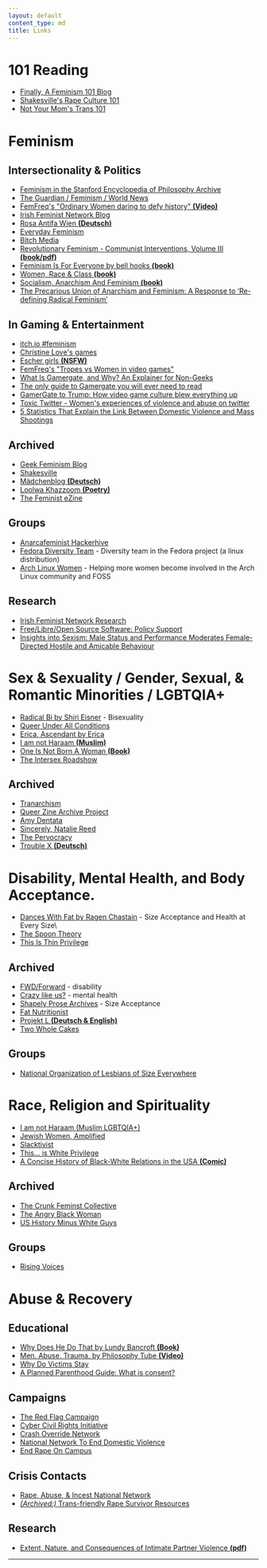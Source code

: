 ```yaml
---
layout: default
content_type: md
title: Links
---
```

<!-- 
    Please sort links in alphabetical order if possible.
    For Non-English links, add a bold paranthesis containing the language within the link title. 
	If anyone has a better system, feel free to propose it in op chat.
-->

# 101 Reading

* [Finally, A Feminism 101 Blog](https://finallyfeminism101.wordpress.com/)
* [Shakesville's Rape Culture 101](http://www.shakesville.com/2009/10/rape-culture-101.html)
* [Not Your Mom's Trans 101](http://www.tranarchism.com/2010/11/26/not-your-moms-trans-101/)


# Feminism

## Intersectionality & Politics

* [Feminism in the Stanford Encyclopedia of Philosophy Archive](https://plato.stanford.edu/archives/sum2018/entries/feminism-topics/)
* [The Guardian / Feminism / World News](https://www.theguardian.com/world/feminism)
* [FemFreq's "Ordinary Women daring to defy history" **(Video)**](https://feministfrequency.com/series/ordinary-women/)
* [Irish Feminist Network Blog](http://www.irishfeministnetwork.org/articles.html)
* [Rosa Antifa Wien **(Deutsch)**](https://www.raw.at/)
* [Everyday Feminism](https://everydayfeminism.com/)
* [Bitch Media](https://www.bitchmedia.org/)
* [Revolutionary Feminism - Communist Interventions, Volume III **(book/pdf)**](https://libcom.org/files/crc_ci_vol_three_2_01_0.pdf)
* [Feminism Is For Everyone by bell hooks **(book)**](https://archive.org/details/FeminismIsForEverybody)
* [Women, Race & Class **(book)**](https://archive.org/details/WomenRaceClassAngelaDavis/)
* [Socialism, Anarchism And Feminism **(book)**](https://theanarchistlibrary.org/library/carol-ehrlich-socialism-anarchism-and-feminism)
* [The Precarious Union of Anarchism and Feminism: A Response to ‘Re-defining Radical Feminism’](https://theanarchistlibrary.org/library/red-sonja-nefac-boston-the-precarious-union-of-anarchism-and-feminism-a-response-to-re-defining)

## In Gaming & Entertainment

* [itch.io #feminism](https://itch.io/games/tag-feminism)
* [Christine Love's games](https://loveconquersallgam.es/)
* [Escher girls **(NSFW)**](https://eschergirls.tumblr.com/)
* [FemFreq's "Tropes vs Women in video games"](https://feministfrequency.com/series/tropes-vs-women-in-video-games/)
* [What Is Gamergate, and Why? An Explainer for Non-Geeks](https://gawker.com/what-is-gamergate-and-why-an-explainer-for-non-geeks-1642909080)
* [The only guide to Gamergate you will ever need to read](https://www.washingtonpost.com/news/the-intersect/wp/2014/10/14/the-only-guide-to-gamergate-you-will-ever-need-to-read/?noredirect=on)
* [GamerGate to Trump: How video game culture blew everything up](https://www.cnet.com/news/gamergate-donald-trump-american-nazis-how-video-game-culture-blew-everything-up/)
* [Toxic Twitter - Women's experiences of violence and abuse on twitter](https://www.amnesty.org/en/latest/research/2018/03/online-violence-against-women-chapter-3/)
* [5 Statistics That Explain the Link Between Domestic Violence and Mass Shootings](https://fortune.com/2017/11/07/domestic-violence-shootings-statistics/)

## Archived

* [Geek Feminism Blog](https://geekfeminismdotorg.wordpress.com/)
* [Shakesville](https://shakesville.com/)
* [Mädchenblog **(Deutsch)**](http://maedchenblog.blogsport.de/)
* [Loolwa Khazzoom **(Poetry)**](http://loolwa.com/blog/)
* [The Feminist eZine](http://www.feministezine.com/feminist/)

## Groups

* [Anarcafeminist Hackerhive](https://www.noisebridge.net/wiki/Anarchafeminist_Hackerhive/)
* [Fedora Diversity Team](https://docs.fedoraproject.org/en-US/diversity-inclusion/) - Diversity team in the Fedora project (a linux distribution)
* [Arch Linux Women](https://archwomen.org/) - Helping more women become involved in the Arch Linux community and FOSS

## Research

* [Irish Feminist Network Research](http://www.irishfeministnetwork.org/publications.html)
* [Free/Libre/Open Source Software: Policy Support](http://flosspols.merit.unu.edu/)
* [Insights into Sexism: Male Status and Performance Moderates Female-Directed Hostile and Amicable Behaviour](https://journals.plos.org/plosone/article?id=10.1371/journal.pone.0131613)


# Sex & Sexuality / Gender, Sexual, & Romantic Minorities / LGBTQIA+

* [Radical Bi by Shiri Eisner](https://radicalbi.wordpress.com/) - Bisexuality
* [Queer Under All Conditions](https://queerunderallconditions.tumblr.com/)
* [Erica, Ascendant by Erica](https://inchoaterica.wordpress.com/)
* [I am not Haraam **(Muslim)**](https://iamnotharaam.tumblr.com/)
* [One Is Not Born A Woman **(Book)**](https://archive.org/details/anarchy_One_Is_Not_Born_A_Woman)
* [The Intersex Roadshow](https://intersexroadshow.blogspot.com/)

## Archived

* [Tranarchism](http://www.tranarchism.com/)
* [Queer Zine Archive Project](https://www.qzap.org/v9/index.php)
* [Amy Dentata](https://amydentata.com/)
* [Sincerely, Natalie Reed](http://freethoughtblogs.com/nataliereed)
* [The Pervocracy](https://pervocracy.blogspot.com/)
* [Trouble X **(Deutsch)**](http://troublex.blogsport.de/)

# Disability, Mental Health, and Body Acceptance.

* [Dances With Fat by Ragen Chastain](https://danceswithfat.org/) - Size Acceptance and Health at Every Size\
* [The Spoon Theory](https://butyoudontlooksick.com/articles/written-by-christine/the-spoon-theory/)
* [This Is Thin Privilege](https://thisisthinprivilege.tumblr.com/)

## Archived

* [FWD/Forward](http://disabledfeminists.com/) - disability
* [Crazy like us?](https://feministmentalhealthuk.wordpress.com/) - mental health
* [Shapely Prose Archives](http://kateharding.net/) - Size Acceptance
* [Fat Nutritionist](http://www.fatnutritionist.com/)
* [Projekt L **(Deutsch & English)**](http://www.lookism.info/)
* [Two Whole Cakes](http://blog.twowholecakes.com/)

## Groups

* [National Organization of Lesbians of Size Everywhere](http://nolose.org)


# Race, Religion and Spirituality

* [I am not Haraam (Muslim LGBTQIA+)](https://iamnotharaam.tumblr.com/)
* [Jewish Women, Amplified](https://jwa.org/blog)
* [Slacktivist](https://www.patheos.com/blogs/slacktivist/)
* [This... is White Privilege](https://thisiswhiteprivilege.tumblr.com/)
* [A Concise History of Black-White Relations in the USA **(Comic)**](https://everydayfeminism.com/2014/10/history-of-black-white-relations/)

## Archived

* [The Crunk Feminst Collective](http://crunkfeministcollective.wordpress.com/)
* [The Angry Black Woman](http://theangryblackwoman.com/)
* [US History Minus White Guys](https://ushistoryminuswhiteguys.tumblr.com/)

## Groups

* [Rising Voices](https://jwa.org/risingvoices)


# Abuse & Recovery

## Educational

* [Why Does He Do That by Lundy Bancroft **(Book)**](https://archive.org/details/LundyWhyDoesHeDoThat)
* [Men. Abuse. Trauma. by Philosophy Tube **(Video)**](https://www.youtube.com/watch?v=AeGEv0YVLtw)
* [Why Do Victims Stay](https://ncadv.org/why-do-victims-stay)
* [A Planned Parenthood Guide: What is consent?](https://www.plannedparenthood.org/learn/sex-and-relationships/sexual-consent)

## Campaigns

* [The Red Flag Campaign](http://www.theredflagcampaign.org/)
* [Cyber Civil Rights Initiative](https://www.cybercivilrights.org/)
* [Crash Override Network](http://www.crashoverridenetwork.com/)
* [National Network To End Domestic Violence](https://nnedv.org/)
* [End Rape On Campus](https://endrapeoncampus.org/)

## Crisis Contacts

* [Rape, Abuse, & Incest National Network](https://rainn.org/)
* [*(Archived:)* Trans-friendly Rape Survivor Resources](https://web.archive.org/web/20130629030622/http://www.questioningtransphobia.com/?p=3512)

## Research

* [Extent, Nature, and Consequences of Intimate Partner Violence **(pdf)**](https://www.ncjrs.gov/pdffiles1/nij/181867.pdf)

***


